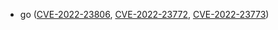 - go ([CVE-2022-23806](https://nvd.nist.gov/vuln/detail/CVE-2022-23806), [CVE-2022-23772](https://nvd.nist.gov/vuln/detail/CVE-2022-23772), [CVE-2022-23773](https://nvd.nist.gov/vuln/detail/CVE-2022-23773))
